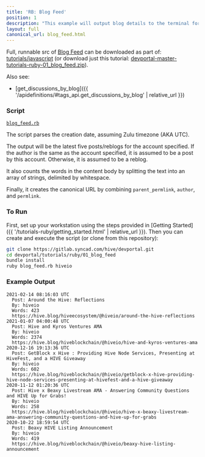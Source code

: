 ```yaml
---
title: 'RB: Blog Feed'
position: 1
description: "This example will output blog details to the terminal for the author specified, limited to five results."
layout: full
canonical_url: blog_feed.html
---
```

Full, runnable src of [Blog Feed](https://gitlab.syncad.com/hive/devportal/-/tree/master/tutorials/ruby/01_blog_feed) can be downloaded as part of: [tutorials/javascript](https://gitlab.syncad.com/hive/devportal/-/tree/master/tutorials/ruby) (or download just this tutorial: [devportal-master-tutorials-ruby-01_blog_feed.zip](https://gitlab.syncad.com/hive/devportal/-/archive/master/devportal-master.zip?path=tutorials/ruby/01_blog_feed)).

Also see:
* [get_discussions_by_blog]({{ '/apidefinitions/#tags_api.get_discussions_by_blog' | relative_url }})

### Script

[`blog_feed.rb`](https://gitlab.syncad.com/hive/devportal/-/blob/master/tutorials/ruby/01_blog_feed/blog_feed.rb)

The script parses the creation date, assuming Zulu timezone (AKA UTC).

The output will be the latest five posts/reblogs for the account specified.  If the author is the same as the account specified, it is assumed to be a post by this account.  Otherwise, it is assumed to be a reblog.

It also counts the words in the content body by splitting the text into an array of strings, delimited by whitespace.

Finally, it creates the canonical URL by combining `parent_permlink`, `author`, and `permlink`.

### To Run

First, set up your workstation using the steps provided in [Getting Started]({{ '/tutorials-ruby/getting_started.html' | relative_url }}).  Then you can create and execute the script (or clone from this repository):

```bash
git clone https://gitlab.syncad.com/hive/devportal.git
cd devportal/tutorials/ruby/01_blog_feed
bundle install
ruby blog_feed.rb hiveio
```

### Example Output

```
2021-02-14 08:16:03 UTC
  Post: Around the Hive: Reflections
  By: hiveio
  Words: 423
  https://hive.blog/hiveecosystem/@hiveio/around-the-hive-reflections
2021-01-07 04:00:48 UTC
  Post: Hive and Kyros Ventures AMA
  By: hiveio
  Words: 2374
  https://hive.blog/hiveblockchain/@hiveio/hive-and-kyros-ventures-ama
2020-12-16 19:13:36 UTC
  Post: GetBlock x Hive : Providing Hive Node Services, Presenting at HiveFest, and a HIVE Giveaway
  By: hiveio
  Words: 602
  https://hive.blog/hiveblockchain/@hiveio/getblock-x-hive-providing-hive-node-services-presenting-at-hivefest-and-a-hive-giveaway
2020-11-12 01:20:36 UTC
  Post: Hive x Beaxy Livestream AMA - Answering Community Questions and HIVE Up for Grabs!
  By: hiveio
  Words: 258
  https://hive.blog/hiveblockchain/@hiveio/hive-x-beaxy-livestream-ama-answering-community-questions-and-hive-up-for-grabs
2020-10-22 18:59:54 UTC
  Post: Beaxy HIVE Listing Announcement
  By: hiveio
  Words: 419
  https://hive.blog/hiveblockchain/@hiveio/beaxy-hive-listing-announcement
```
